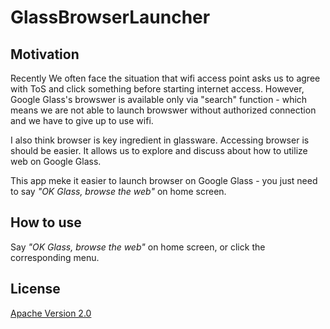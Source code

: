GlassBrowserLauncher
====================

## Motivation
Recently We often face the situation that wifi access point asks us to agree with ToS and click something before starting internet access. However, Google Glass's browswer is available only via "search" function - which means we are not able to launch browswer without authorized connection and we have to give up to use wifi.

I also think browser is key ingredient in glassware. Accessing browser is should be easier. It allows us to explore and discuss about how to utilize web on Google Glass.

This app meke it easier to launch browser on Google Glass - you just need to say *"OK Glass, browse the web"* on home screen.

## How to use
Say *"OK Glass, browse the web"* on home screen, or click the corresponding menu.

## License

[Apache Version 2.0](http://www.apache.org/licenses/LICENSE-2.0.html)
